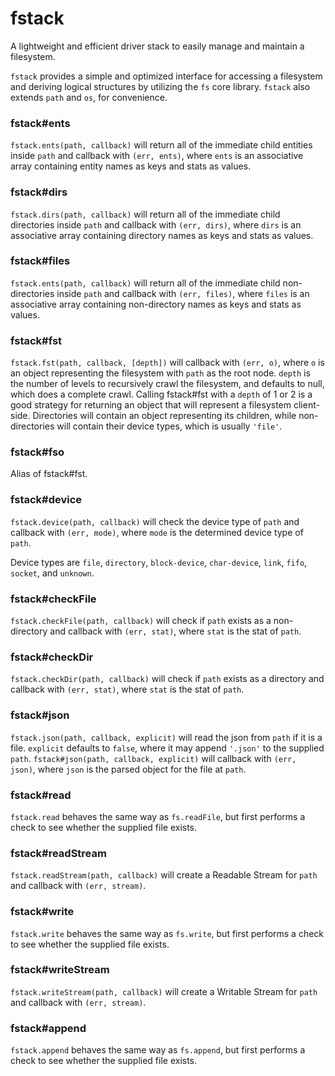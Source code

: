 fstack
======

A lightweight and efficient driver stack to easily manage and maintain a filesystem.

`fstack` provides a simple and optimized interface for accessing a filesystem and deriving logical structures by utilizing the `fs` core library. `fstack` also extends `path` and `os`, for convenience.

### fstack#ents
`fstack.ents(path, callback)` will return all of the immediate child entities inside `path` and callback with `(err, ents)`, where `ents` is an associative array containing entity names as keys and stats as values.


### fstack#dirs
`fstack.dirs(path, callback)` will return all of the immediate child directories inside `path` and callback with `(err, dirs)`, where `dirs` is an associative array containing directory names as keys and stats as values.


### fstack#files
`fstack.ents(path, callback)` will return all of the immediate child non-directories inside `path` and callback with `(err, files)`, where `files` is an associative array containing non-directory names as keys and stats as values.


### fstack#fst
`fstack.fst(path, callback, [depth])` will callback with `(err, o)`, where `o` is an object representing the filesystem with `path` as the root node. `depth` is the number of levels to recursively crawl the filesystem, and defaults to null, which does a complete crawl. Calling fstack#fst with a `depth` of 1 or 2 is a good strategy for returning an object that will represent a filesystem client-side. Directories will contain an object representing its children, while non-directories will contain their device types, which is usually `'file'`.

### fstack#fso
Alias of fstack#fst.


### fstack#device
`fstack.device(path, callback)` will check the device type of `path` and callback with `(err, mode)`, where `mode` is the determined device type of `path`.

Device types are `file`, `directory`, `block-device`, `char-device`, `link`, `fifo`, `socket`, and `unknown`.


### fstack#checkFile
`fstack.checkFile(path, callback)` will check if `path` exists as a non-directory and callback with `(err, stat)`, where `stat` is the stat of `path`.


### fstack#checkDir
`fstack.checkDir(path, callback)` will check if `path` exists as a directory and callback with `(err, stat)`, where `stat` is the stat of `path`.


### fstack#json
`fstack.json(path, callback, explicit)` will read the json from `path` if it is a file. `explicit` defaults to `false`, where it may append `'.json'` to the supplied `path`. `fstack#json(path, callback, explicit)` will callback with `(err, json)`, where `json` is the parsed object for the file at `path`.


### fstack#read
`fstack.read` behaves the same way as `fs.readFile`, but first performs a check to see whether the supplied file exists.


### fstack#readStream
`fstack.readStream(path, callback)` will create a Readable Stream for `path` and callback with `(err, stream)`.


### fstack#write
`fstack.write` behaves the same way as `fs.write`, but first performs a check to see whether the supplied file exists.


### fstack#writeStream
`fstack.writeStream(path, callback)` will create a Writable Stream for `path` and callback with `(err, stream)`.


### fstack#append
`fstack.append` behaves the same way as `fs.append`, but first performs a check to see whether the supplied file exists.



